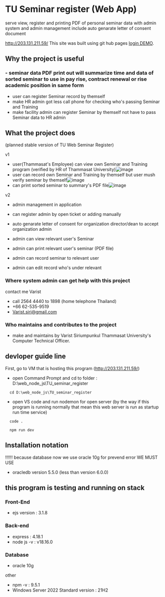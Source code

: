 # TU Seminar register (Web App)
serve view, register and printing PDF of personal seminar data with admin system and admin management include auto genarate letter of consent document


http://203.131.211.59/
This site was built using git hub pages [login DEMO](https://brokenhead.github.io/TU_seminar_register_README/login_TU_SEMINAR_.html).

##  Why the project is useful
### - seminar data PDF print out will summarize time and data of sorted seminar to use in pay rise, contract renewal or rise academic position in same form
- user can register Seminar record by themself
- make HR admin got less call phone for checking who's passing Seminar and Training
- make facility admin can register Seminar by themself not have to pass Seminar data to HR admin


## What the project does
(planned stable version of TU Web Seminar Register)

v1
- user(Thammasat's Employee) can view own Seminar and Training program (verified by HR of Thammasat University)![image](https://github.com/BrokenHead/TU_seminar_register_README/assets/37082529/ec3e3c6f-57d2-4a77-a12c-e65e0a5a501b)
- user can record own Seminar and Training by themself but user mush verify seminar by themself![image](https://github.com/BrokenHead/TU_seminar_register_README/assets/37082529/27dc98a5-eb1a-487e-a8c5-8fe9cea00853)
- can print sorted seminar to summary's PDF file![image](https://github.com/BrokenHead/TU_seminar_register_README/assets/37082529/9f1d7d39-8720-4125-a7dd-34eda8485310)

v2
- admin management in application
- can register admin by open ticket or adding manually
- auto genarate letter of consent for organization director/dean to accept organization admin
  
- admin can view relevant user's Seminar
- admin can print relevant user's seminar (PDF file)
- admin can record seminar to relevant user
- admin can edit record who's under relevant


### Where system admin can get help with this project
contact me Varist
- call 2564 4440 to 1898 (home telephone Thailand)
- +66 62-535-9519 
- Varist.siri@gmail.com

### Who maintains and contributes to the project
- make and maintains by Varist Siriumpunkul Thammasat University's Computer Technical Officer.


## devloper guide line

First, go to VM that is hosting this program (http://203.131.211.59/)

- open Command Prompt and cd to folder : D:\web_node_js\TU_seminar_register
```
  cd D:\web_node_js\TU_seminar_register
```

- open VS code and run nodemon for open server (by the way if this program is running normally that mean this web server is run as startup run time service)
```
  code .
```
```
  npm run dev
```


## Installation notation

!!!!!! because database now we use oracle 10g for prevend error
WE MUST USE 
- oracledb version 5.5.0 (less than version 6.0.0)

## this program is testing and running on stack
### Front-End
- ejs version : 3.1.8
### Back-end
- express : 4.18.1
- node js -v : v18.16.0
### Database
- oracle 10g

other
- npm -v : 9.5.1
- Windows Server 2022 Standard version : 21H2


